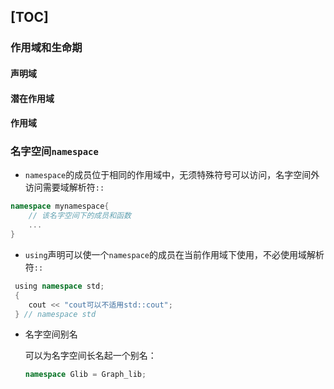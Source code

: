[TOC]
---
### 作用域和生命期
#### 声明域
#### 潜在作用域
#### 作用域
### 名字空间`namespace`
- `namespace`的成员位于相同的作用域中，无须特殊符号可以访问，名字空间外访问需要域解析符`::`

```cpp
namespace mynamespace{
	// 该名字空间下的成员和函数
	...
}

```	
- `using`声明可以使一个`namespace`的成员在当前作用域下使用，不必使用域解析符`::`
```cpp
 using namespace std;
 {
    cout << "cout可以不适用std::cout";
 } // namespace std
```
- 名字空间别名

	可以为名字空间长名起一个别名：
	```cpp
	namespace Glib = Graph_lib;
	```

